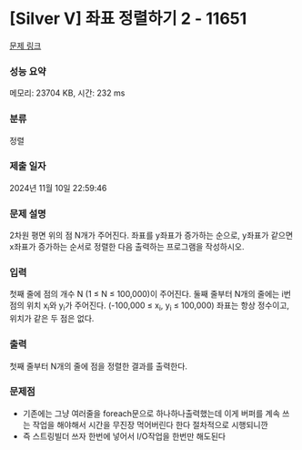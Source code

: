 # [Silver V] 좌표 정렬하기 2 - 11651 

[문제 링크](https://www.acmicpc.net/problem/11651) 

### 성능 요약

메모리: 23704 KB, 시간: 232 ms

### 분류

정렬

### 제출 일자

2024년 11월 10일 22:59:46

### 문제 설명

<p>2차원 평면 위의 점 N개가 주어진다. 좌표를 y좌표가 증가하는 순으로, y좌표가 같으면 x좌표가 증가하는 순서로 정렬한 다음 출력하는 프로그램을 작성하시오.</p>

### 입력 

 <p>첫째 줄에 점의 개수 N (1 ≤ N ≤ 100,000)이 주어진다. 둘째 줄부터 N개의 줄에는 i번점의 위치 x<sub>i</sub>와 y<sub>i</sub>가 주어진다. (-100,000 ≤ x<sub>i</sub>, y<sub>i</sub> ≤ 100,000) 좌표는 항상 정수이고, 위치가 같은 두 점은 없다.</p>

### 출력 

 <p>첫째 줄부터 N개의 줄에 점을 정렬한 결과를 출력한다.</p>

### 문제점

 - 기존에는 그냥 여러줄을 foreach문으로 하나하나출력했는데 이게 버퍼를 계속 쓰는 작업을 해야해서 시간을 무진장 먹어버린다 한다 절차적으로 시행되니깐
 - 즉 스트링빌더 쓰자 한번에 넣어서 I/O작업을 한번만 해도된다 
    

